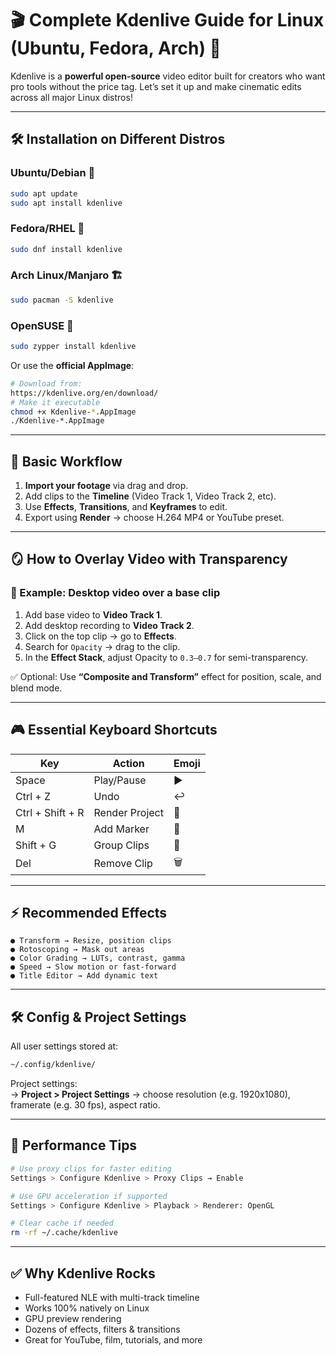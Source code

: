 # 🎬 Complete Kdenlive Guide for Linux (Ubuntu, Fedora, Arch) 🐧

Kdenlive is a **powerful open-source** video editor built for creators who want pro tools without the price tag. Let’s set it up and make cinematic edits across all major Linux distros!

---

## 🛠 Installation on Different Distros

### Ubuntu/Debian 🐳
```bash
sudo apt update
sudo apt install kdenlive
```

### Fedora/RHEL 🎩
```bash
sudo dnf install kdenlive
```

### Arch Linux/Manjaro 🏗️
```bash
sudo pacman -S kdenlive
```

### OpenSUSE 🦎
```bash
sudo zypper install kdenlive
```

Or use the **official AppImage**:
```bash
# Download from:
https://kdenlive.org/en/download/
# Make it executable
chmod +x Kdenlive-*.AppImage
./Kdenlive-*.AppImage
```

---

## 🏁 Basic Workflow
1. **Import your footage** via drag and drop.
2. Add clips to the **Timeline** (Video Track 1, Video Track 2, etc).
3. Use **Effects**, **Transitions**, and **Keyframes** to edit.
4. Export using **Render** → choose H.264 MP4 or YouTube preset.

---

## 🪞 How to Overlay Video with Transparency

### 🔹 Example: Desktop video over a base clip
1. Add base video to **Video Track 1**.
2. Add desktop recording to **Video Track 2**.
3. Click on the top clip → go to **Effects**.
4. Search for `Opacity` → drag to the clip.
5. In the **Effect Stack**, adjust Opacity to `0.3–0.7` for semi-transparency.

✅ Optional: Use **“Composite and Transform”** effect for position, scale, and blend mode.

---

## 🎮 Essential Keyboard Shortcuts

| Key           | Action           | Emoji |
|---------------|------------------|--------|
| Space         | Play/Pause       | ▶️     |
| Ctrl + Z      | Undo             | ↩️     |
| Ctrl + Shift + R | Render Project | 🧪     |
| M             | Add Marker       | 📍     |
| Shift + G     | Group Clips      | 🧩     |
| Del           | Remove Clip      | 🗑️     |

---

## ⚡ Recommended Effects

```text
● Transform → Resize, position clips
● Rotoscoping → Mask out areas
● Color Grading → LUTs, contrast, gamma
● Speed → Slow motion or fast-forward
● Title Editor → Add dynamic text
```

---

## 🛠 Config & Project Settings

All user settings stored at:
```bash
~/.config/kdenlive/
```

Project settings:  
→ **Project > Project Settings** → choose resolution (e.g. 1920x1080), framerate (e.g. 30 fps), aspect ratio.

---

## 🚀 Performance Tips

```bash
# Use proxy clips for faster editing
Settings > Configure Kdenlive > Proxy Clips → Enable

# Use GPU acceleration if supported
Settings > Configure Kdenlive > Playback > Renderer: OpenGL

# Clear cache if needed
rm -rf ~/.cache/kdenlive
```

---

## ✅ Why Kdenlive Rocks

- Full-featured NLE with multi-track timeline  
- Works 100% natively on Linux  
- GPU preview rendering  
- Dozens of effects, filters & transitions  
- Great for YouTube, film, tutorials, and more  
